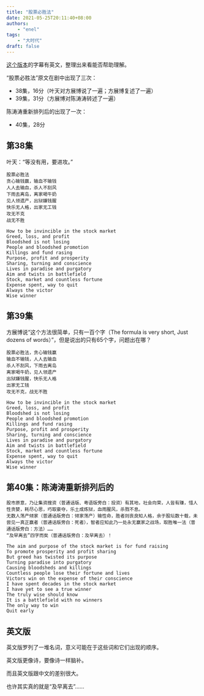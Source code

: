 ```yaml
---
title: "股票必胜法"
date: 2021-05-25T20:11:40+08:00
authors:
    - "enel"
tags:
    - "大时代"
draft: false
---
```


[这个版本](https://dramacool.bz/drama/the-greed-of-man.html)的字幕有英文，整理出来看能否帮助理解。

“股票必胜法”原文在剧中出现了三次：

- 38集，16分（叶天对方展博说了一遍；方展博复述了一遍）
- 39集，31分（方展博对陈涛涛转述了一遍）

陈涛涛重新排列后的出现了一次：

- 40集，28分

## 第38集

叶天：“等没有用，要进攻。”

    股票必胜法
    贪心输钱赢，输血不输钱
    人人去输血，杀人不刮风
    下雨去离岛，离家喝牛奶
    见人领遗产，出狱嫌钱腥
    快乐无人格，出家无工钱
    攻无不克
    战无不胜

    How to be invincible in the stock market
    Greed, loss, and profit
    Bloodshed is not losing
    People and bloodshed promotion
    Killings and fund rasing
    Purpose, profit and prosperity
    Sharing, turning and conscience
    Lives in paradise and purgatory
    Aim and twists in battlefield
    Stock, market and countless fortune
    Expense spent, way to quit
    Always the victor
    Wise winner

## 第39集

方展博说“这个方法很简单，只有一百个字（The formula is very short, Just dozens of words）”，但是说出的只有65个字，问题出在哪？

    股票必胜法，贪心输钱赢
    输血不输钱，人人去输血
    杀人不刮风，下雨去离岛
    离家喝牛奶，见人领遗产
    出狱嫌钱腥，快乐无人格
    出家无工钱
    攻无不克，战无不胜

    How to be invincible in the stock market
    Greed, loss, and profit
    Bloodshed is not losing
    People and bloodshed promotion
    Killings and fund rasing
    Purpose, profit and prosperity
    Sharing, turning and conscience
    Lives in paradise and purgatory
    Aim and twists in battlefield
    Stock, market and countless fortune
    Expense spent, way to quit
    Always the victor
    Wise winner

## 第40集：陈涛涛重新排列后的

    股市原意，乃让集资搜资（普通话版、粤语版旁白：投资）有其地，社会向荣，人皆有赚，惜人性贪婪，耗尽心思，巧取豪夺，乐土成炼狱，血雨腥风，杀戮不息。
    无数人荡产倾家（普通话版旁白：倾家荡产）输性命，胜者则丧良知人格，余于股坛数十载，未尝见一真正赢者（普通话版旁白：死者），智者应知此乃一处永无赢家之战场，取胜唯一法（普通话版旁白：方法）……
    “及早离去”四字而矣（普通话版旁白：及早离去）！

    The aim and purpose of the stock market is for fund raising
    To promote prosperity and profit sharing
    But greed has twisted its purpose
    Turning paradise into purgatory
    Causing bloodsheds and killings
    Countless people lose their fortune and lives
    Victors win on the expense of their conscience
    I have spent decades in the stock market
    I have yet to see a true winner
    The truly wise should know
    It is a battlefield with no winners
    The only way to win
    Quit early

## 英文版

英文版罗列了一堆名词，意义可能在于这些词和它们出现的顺序。

英文版更像诗，要像诗一样脑补。

而且英文版跟中文的差别很大。

也许其实真的就是“及早离去”……
